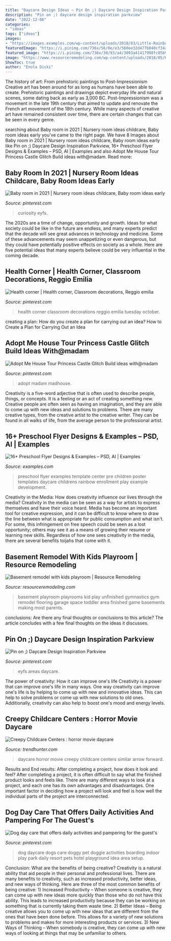```yaml
---
title: "Daycare Design Ideas ~ Pin On ;) Daycare Design Inspiration Parkview"
description: "Pin on ;) daycare design inspiration parkview"
date: "2022-12-06"
categories:
- "ideas"
tags: ["ideas"]
images:
- "https://images.examples.com/wp-content/uploads/2018/03/Little-Rainbow-Childrens-Center-Preschool-Flyer.jpg"
featuredImage: "https://i.pinimg.com/736x/56/0e/e3/560ee32d477b040cf34ab67c7405ad11.jpg"
featured_image: "https://i.pinimg.com/736x/30/93/a4/3093a41417998fc05b998257de6aacea--dog-daycare-daycare-ideas.jpg"
image: "https://www.resourceremodeling.com/wp-content/uploads/2018/05/Kids-Basement-Playroom-Ideas.jpg"
ShowToc: true
author: "Enola Dicki"
---
```



The history of art: From prehistoric paintings to Post-Impressionism
Creative art has been around for as long as humans have been able to create. Prehistoric paintings and drawings depict everyday life and natural scenes, some dating back as early as 3,000 BC. Post-Impressionism was a movement in the late 19th century that aimed to update and renovate the French art movement of the 18th century. While many aspects of creative art have remained consistent over time, there are certain changes that can be seen in every genre.

	

		
searching about Baby room in 2021 | Nursery room ideas childcare, Baby room ideas early you've came to the right page. We have 8 Images about Baby room in 2021 | Nursery room ideas childcare, Baby room ideas early like Pin on ;) Daycare Design Inspiration Parkview, 16+ Preschool Flyer Designs &amp; Examples – PSD, AI | Examples and also Adopt Me House Tour Princess Castle Glitch Build ideas with@madam. Read more:
		
    
## Baby Room In 2021 | Nursery Room Ideas Childcare, Baby Room Ideas Early

<img loading=lazy src="https://i.pinimg.com/736x/56/0e/e3/560ee32d477b040cf34ab67c7405ad11.jpg" onerror="this.onerror=null;this.src='https://tse3.mm.bing.net/th?id=OIP.cm7rLKjaYJrDyqikVxUeLQHaSh&amp;pid=15.1';" alt="Baby room in 2021 | Nursery room ideas childcare, Baby room ideas early">

_Source: pinterest.com_

>curiosity eyfs. 

	

The 2020s are a time of change, opportunity and growth. Ideas for what society could be like in the future are endless, and many experts predict that the decade will see great advances in technology and medicine. Some of these advancements may seem unappetizing or even dangerous, but they could have potentially positive effects on society as a whole. Here are five potential ideas that many experts believe could be very influential in the coming decade.

    
## Health Corner | Health Corner, Classroom Decorations, Reggio Emilia

<img loading=lazy src="https://i.pinimg.com/736x/ac/99/2b/ac992b4e2ca22901e40b4ea28b66f304--decorations-health.jpg" onerror="this.onerror=null;this.src='https://tse4.mm.bing.net/th?id=OIP.usLrfKQ_VaZlMbV7XCVxUwHaJ7&amp;pid=15.1';" alt="Health corner | Health corner, Classroom decorations, Reggio emilia">

_Source: pinterest.com_

>health corner classroom decorations reggio emilia tuesday october. 

	

creating a plan: How do you create a plan for carrying out an idea?
How to Create a Plan for Carrying Out an Idea

    
## Adopt Me House Tour Princess Castle Glitch Build Ideas With@madam

<img loading=lazy src="https://i.pinimg.com/736x/f1/27/8d/f1278dca0eb25114f7537400ebe0c63d.jpg" onerror="this.onerror=null;this.src='https://tse4.mm.bing.net/th?id=OIP.8oIwL107DoELgOFdkqaOUwHaFj&amp;pid=15.1';" alt="Adopt Me House Tour Princess Castle Glitch Build ideas with@madam">

_Source: pinterest.com_

>adopt madam madhouse. 

	

Creativity is a five-word adjective that is often used to describe people, things, or concepts. It is a feeling or an act of creating something new. Creative people are often seen as having an imagination, and they are able to come up with new ideas and solutions to problems. There are many creative types, from the creative artist to the creative writer. They can be found in all walks of life, from the average person to the professional artist.

    
## 16+ Preschool Flyer Designs &amp; Examples – PSD, AI | Examples

<img loading=lazy src="https://images.examples.com/wp-content/uploads/2018/03/Little-Rainbow-Childrens-Center-Preschool-Flyer.jpg" onerror="this.onerror=null;this.src='https://tse3.mm.bing.net/th?id=OIP.5Zd6tn6WnQKrsiU3bwW43wHaKe&amp;pid=15.1';" alt="16+ Preschool Flyer Designs &amp; Examples – PSD, AI | Examples">

_Source: examples.com_

>preschool flyer examples template center pre children poster templates daycare childrens rainbow enrollment play example development. 

	

Creativity in the Media: How does creativity influence our lives through the media?
Creativity in the media can be seen as a way for artists to express themselves and have their voice heard. Media has become an important tool for creative expression, and it can be difficult to know where to draw the line between what is appropriate for public consumption and what isn't. For some, this infringement on free speech could be seen as a lost opportunity; others may see it as a means of growing their resume or learning new skills. Regardless of how one sees creativity in the media, there are several benefits toijahs that come with it.

    
## Basement Remodel With Kids Playroom | Resource Remodeling

<img loading=lazy src="https://www.resourceremodeling.com/wp-content/uploads/2018/05/Kids-Basement-Playroom-Ideas.jpg" onerror="this.onerror=null;this.src='https://tse3.mm.bing.net/th?id=OIP.VRVSHPm2cbdP6CV4cT6DPAHaE8&amp;pid=15.1';" alt="Basement remodel with kids playroom | Resource Remodeling">

_Source: resourceremodeling.com_

>basement playroom playrooms kid play unfinished gymnastics gym remodel flooring garage space toddler area finished game basements making most parents. 

	

conclusions: Are there any final thoughts or conclusions to this article?
The article concludes with a few final thoughts on the ideas it discusses.

    
## Pin On ;) Daycare Design Inspiration Parkview

<img loading=lazy src="https://i.pinimg.com/736x/93/29/58/93295824f2042db9df513bd722fbbf0a.jpg" onerror="this.onerror=null;this.src='https://tse3.mm.bing.net/th?id=OIP.HEqLkAyNLpQ1LzRfInyEowHaJ4&amp;pid=15.1';" alt="Pin on ;) Daycare Design Inspiration Parkview">

_Source: pinterest.com_

>eyfs areas daycare. 

	

The power of creativity: How it can improve one's life
Creativity is a power that can improve one's life in many ways. One way creativity can improve one's life is by helping to come up with new and innovative ideas. This can help to solve problems or come up with new solutions to old ones. Additionally, creativity can also help to boost one's mood and energy levels.

    
## Creepy Childcare Centers : Horror Movie Daycare

<img loading=lazy src="http://cdn.trendhunterstatic.com/thumbs/horror-movie-daycare.jpeg" onerror="this.onerror=null;this.src='https://tse2.mm.bing.net/th?id=OIP.0d_5FadBRBAc9PqFHoFkBQHaEK&amp;pid=15.1';" alt="Creepy Childcare Centers : horror movie daycare">

_Source: trendhunter.com_

>daycare horror movie creepy childcare centers similar arrow forward. 

	

Results and End results: After completing a project, how does it look and feel?
After completing a project, it is often difficult to say what the finished product looks and feels like. There are many different ways to look at a project, and each one has its own advantages and disadvantages. One important factor in deciding how a project will look and feel is how well the individual parts of the project are interconnected.

    
## Dog Day Care That Offers Daily Activities And Pampering For The Guest&#039;s

<img loading=lazy src="https://i.pinimg.com/736x/30/93/a4/3093a41417998fc05b998257de6aacea--dog-daycare-daycare-ideas.jpg" onerror="this.onerror=null;this.src='https://tse1.mm.bing.net/th?id=OIP._XhEL_4K3LBe1CUpz_bUOQHaEb&amp;pid=15.1';" alt="Dog day care that offers daily activities and pampering for the guest&#039;s">

_Source: pinterest.com_

>dog daycare dogs care doggy pet doggie activities boarding indoor play park daily resort pets hotel playground idea area setup. 

	

Conclusion: What are the benefits of being creative?
Creativity is a natural ability that aid people in their personal and professional lives. There are many benefits to creativity, such as increased productivity, better ideas, and new ways of thinking. Here are three of the most common benefits of being creative: 1) Increased Productivity – When someone is creative, they can come up with new ideas more quickly than those who do not have this ability. This leads to increased productivity because they can be working on something that is currently taking them waste time. 2) Better Ideas – Being creative allows you to come up with new ideas that are different from the ones that have been done before. This allows for a variety of new solutions to problems and makes for more interesting products or services. 3) New Ways of Thinking – When somebody is creative, they can come up with new ways of looking at things that may be unfamiliar to others.

